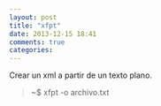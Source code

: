 ```yaml
---
layout: post
title: "xfpt"
date: 2013-12-15 18:41
comments: true
categories: 
---
```

Crear un xml a partir de un texto plano.

>~$ xfpt -o archivo.txt


